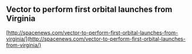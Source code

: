 ## Vector to perform first orbital launches from Virginia
  
  [http://spacenews.com/vector-to-perform-first-orbital-launches-from-virginia/](http://spacenews.com/vector-to-perform-first-orbital-launches-from-virginia/)
